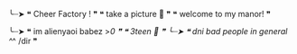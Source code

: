 ╰┈➤ ❝ Cheer Factory ! ❞
    ❝ take a picture 🎀 ❞
  ❝ welcome to my manor! ❞
    
╰┈➤ ❝ im alienyaoi babez >_0 ❞
          ❝ 3teen 🎀 ❞
                  ╰┈➤ ❝ dni bad people in general ^_^ /dir ❞
